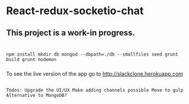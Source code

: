 # React-redux-socketio-chat

## This project is a work-in progress.  

#
`npm install
mkdir db
mongod --dbpath=./db --smallfiles
seed
grunt build
grunt nodemon
`

###
To see the live version of the app go to http://slackclone.herokuapp.com

##
`Todos:
Upgrade the UI/UX
Make adding channels possible
Move to gulp
Alternative to MongoDB?
`
